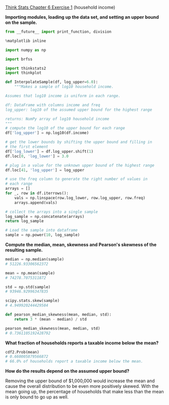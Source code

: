 [Think Stats Chapter 6 Exercise 1](http://greenteapress.com/thinkstats2/html/thinkstats2007.html#toc60) (household income)

**Importing modules, loading up the data set, and setting an upper bound on the sample.**

```python
from __future__ import print_function, division

%matplotlib inline

import numpy as np

import brfss

import thinkstats2
import thinkplot

def InterpolateSample(df, log_upper=6.0):
    """Makes a sample of log10 household income.

Assumes that log10 income is uniform in each range.

df: DataFrame with columns income and freq
log_upper: log10 of the assumed upper bound for the highest range

returns: NumPy array of log10 household income
"""
# compute the log10 of the upper bound for each range
df['log_upper'] = np.log10(df.income)

# get the lower bounds by shifting the upper bound and filling in
# the first element
df['log_lower'] = df.log_upper.shift(1)
df.loc[0, 'log_lower'] = 3.0

# plug in a value for the unknown upper bound of the highest range
df.loc[41, 'log_upper'] = log_upper

# use the freq column to generate the right number of values in
# each range
arrays = []
for _, row in df.iterrows():
    vals = np.linspace(row.log_lower, row.log_upper, row.freq)
    arrays.append(vals)

# collect the arrays into a single sample
log_sample = np.concatenate(arrays)
return log_sample

# Load the sample into dataframe
sample = np.power(10, log_sample)
```
**Compute the median, mean, skewness and Pearson's skewness of the resulting sample.**

```Python
median = np.median(sample)
# 51226.93306562372

mean = np.mean(sample)
# 74278.7075311872

std = np.std(sample)
# 93946.92996347835

scipy.stats.skew(sample)
# 4.949920244429584

def pearson_median_skewness(mean, median, std):
    return 3 * (mean - median) / std

pearson_median_skewness(mean, median, std)
# 0.7361105192428792
```

**What fraction of households reports a taxable income below the mean?**

```python
cdf2.Prob(mean)
# 0.660005879566872
# 66.0% of households report a taxable income below the mean.
```

**How do the results depend on the assumed upper bound?**

Removing the upper bound of $1,000,000 would increase the mean and cause the overall distribution to be even more positively skewed. With the mean going up, the percentage of households that make less than the mean is only bound to go up as well.